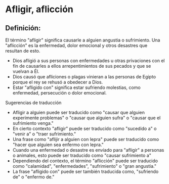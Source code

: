 # Afligir, aflicción

## Definición: 

El término "afligir" significa causarle a alguien angustia o sufrimiento. Una "aflicción" es la enfermedad, dolor emocional y otros desastres que resultan de esto.

* Dios afligió a sus personas con enfermedades u otras privaciones con el fin de causarles a ellos arrepentimientos de sus pecados y que se vuelvan a Él.
* Dios causó que afliciones o plagas vinieran a las personas de Egipto porque el rey se rehusó a obedecer a Dios.
* Estar "afligido con" significa estar sufriendo molestias, como enfermedad, persecución o dolor emocional.

Sugerencias de traducción

* Afligir a alguien puede ser traducido como "causar que alguien experimente  problemas" o "causar que alguien sufra" o "causar que el sufrimiento venga."
* En cierto contexto "afligir" puede ser traducido como "sucedido a" o "venir a" o "traer sufrimiento."
* Una frase como "aflijir a alguien con lepra" puede ser traducido como "hacer que alguien sea enfermo con lepra."
* Cuando una enfermedad o desastre es enviado para "afligir" a personas o animales, esto puede ser traducido como "causar sufrimiento a"
* Dependiendo del contexto, el término "aflicción" puede ser traducido como "calamidad", "enfermedades", "sufrimiento" o "gran angustia."
* La frase "afligido con" puede ser también traducida como, "sufriendo de" o "enfermo de."

